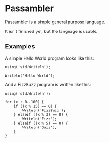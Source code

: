 # Passambler
Passambler is a simple general purpose language.

It isn't finished yet, but the language is usable.

## Examples
A simple Hello World program looks like this:

```
using('std.Writeln');

Writeln('Hello World');
```

And a FizzBuzz program is written like this:
```
using('std.Writeln');

for (x : 0..100) {
    if ((x % 15) == 0) {
        Writeln('FizzBuzz');
    } elseif ((x % 3) == 0) {
        Writeln('Fizz');
    } elseif ((x % 5) == 0) {
        Writeln('Buzz');
    }
}
```